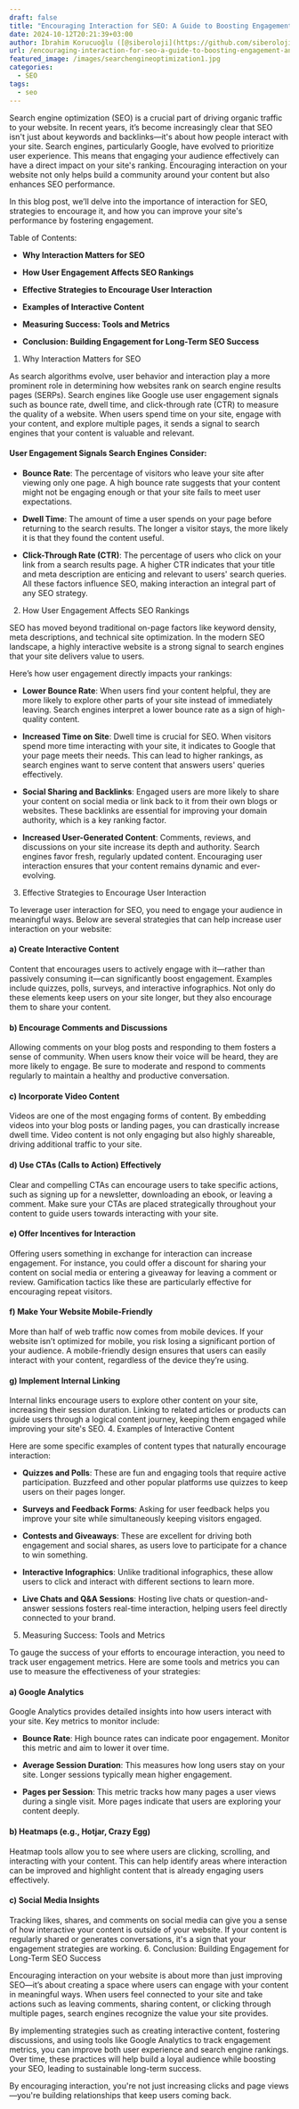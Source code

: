 ```yaml
---
draft: false
title: "Encouraging Interaction for SEO: A Guide to Boosting Engagement and Search Rankings"
date: 2024-10-12T20:21:39+03:00
author: İbrahim Korucuoğlu ([@siberoloji](https://github.com/siberoloji))
url: /encouraging-interaction-for-seo-a-guide-to-boosting-engagement-and-search-rankings/
featured_image: /images/searchengineoptimization1.jpg
categories:
  - SEO
tags:
  - seo
---
```

Search engine optimization (SEO) is a crucial part of driving organic traffic to your website. In recent years, it’s become increasingly clear that SEO isn't just about keywords and backlinks—it's about how people interact with your site. Search engines, particularly Google, have evolved to prioritize user experience. This means that engaging your audience effectively can have a direct impact on your site's ranking. Encouraging interaction on your website not only helps build a community around your content but also enhances SEO performance.

In this blog post, we’ll delve into the importance of interaction for SEO, strategies to encourage it, and how you can improve your site's performance by fostering engagement.

Table of Contents:
* **Why Interaction Matters for SEO**

* **How User Engagement Affects SEO Rankings**

* **Effective Strategies to Encourage User Interaction**

* **Examples of Interactive Content**

* **Measuring Success: Tools and Metrics**

* **Conclusion: Building Engagement for Long-Term SEO Success**

1. Why Interaction Matters for SEO

As search algorithms evolve, user behavior and interaction play a more prominent role in determining how websites rank on search engine results pages (SERPs). Search engines like Google use user engagement signals such as bounce rate, dwell time, and click-through rate (CTR) to measure the quality of a website. When users spend time on your site, engage with your content, and explore multiple pages, it sends a signal to search engines that your content is valuable and relevant.
#### User Engagement Signals Search Engines Consider:
* **Bounce Rate**: The percentage of visitors who leave your site after viewing only one page. A high bounce rate suggests that your content might not be engaging enough or that your site fails to meet user expectations.

* **Dwell Time**: The amount of time a user spends on your page before returning to the search results. The longer a visitor stays, the more likely it is that they found the content useful.

* **Click-Through Rate (CTR)**: The percentage of users who click on your link from a search results page. A higher CTR indicates that your title and meta description are enticing and relevant to users' search queries.
All these factors influence SEO, making interaction an integral part of any SEO strategy.
2. How User Engagement Affects SEO Rankings

SEO has moved beyond traditional on-page factors like keyword density, meta descriptions, and technical site optimization. In the modern SEO landscape, a highly interactive website is a strong signal to search engines that your site delivers value to users.

Here’s how user engagement directly impacts your rankings:
* **Lower Bounce Rate**: When users find your content helpful, they are more likely to explore other parts of your site instead of immediately leaving. Search engines interpret a lower bounce rate as a sign of high-quality content.

* **Increased Time on Site**: Dwell time is crucial for SEO. When visitors spend more time interacting with your site, it indicates to Google that your page meets their needs. This can lead to higher rankings, as search engines want to serve content that answers users' queries effectively.

* **Social Sharing and Backlinks**: Engaged users are more likely to share your content on social media or link back to it from their own blogs or websites. These backlinks are essential for improving your domain authority, which is a key ranking factor.

* **Increased User-Generated Content**: Comments, reviews, and discussions on your site increase its depth and authority. Search engines favor fresh, regularly updated content. Encouraging user interaction ensures that your content remains dynamic and ever-evolving.

3. Effective Strategies to Encourage User Interaction

To leverage user interaction for SEO, you need to engage your audience in meaningful ways. Below are several strategies that can help increase user interaction on your website:
#### a) **Create Interactive Content**

Content that encourages users to actively engage with it—rather than passively consuming it—can significantly boost engagement. Examples include quizzes, polls, surveys, and interactive infographics. Not only do these elements keep users on your site longer, but they also encourage them to share your content.
#### b) **Encourage Comments and Discussions**

Allowing comments on your blog posts and responding to them fosters a sense of community. When users know their voice will be heard, they are more likely to engage. Be sure to moderate and respond to comments regularly to maintain a healthy and productive conversation.
#### c) **Incorporate Video Content**

Videos are one of the most engaging forms of content. By embedding videos into your blog posts or landing pages, you can drastically increase dwell time. Video content is not only engaging but also highly shareable, driving additional traffic to your site.
#### d) **Use CTAs (Calls to Action) Effectively**

Clear and compelling CTAs can encourage users to take specific actions, such as signing up for a newsletter, downloading an ebook, or leaving a comment. Make sure your CTAs are placed strategically throughout your content to guide users towards interacting with your site.
#### e) **Offer Incentives for Interaction**

Offering users something in exchange for interaction can increase engagement. For instance, you could offer a discount for sharing your content on social media or entering a giveaway for leaving a comment or review. Gamification tactics like these are particularly effective for encouraging repeat visitors.
#### f) **Make Your Website Mobile-Friendly**

More than half of web traffic now comes from mobile devices. If your website isn’t optimized for mobile, you risk losing a significant portion of your audience. A mobile-friendly design ensures that users can easily interact with your content, regardless of the device they’re using.
#### g) **Implement Internal Linking**

Internal links encourage users to explore other content on your site, increasing their session duration. Linking to related articles or products can guide users through a logical content journey, keeping them engaged while improving your site's SEO.
4. Examples of Interactive Content

Here are some specific examples of content types that naturally encourage interaction:
* **Quizzes and Polls**: These are fun and engaging tools that require active participation. Buzzfeed and other popular platforms use quizzes to keep users on their pages longer.

* **Surveys and Feedback Forms**: Asking for user feedback helps you improve your site while simultaneously keeping visitors engaged.

* **Contests and Giveaways**: These are excellent for driving both engagement and social shares, as users love to participate for a chance to win something.

* **Interactive Infographics**: Unlike traditional infographics, these allow users to click and interact with different sections to learn more.

* **Live Chats and Q&amp;A Sessions**: Hosting live chats or question-and-answer sessions fosters real-time interaction, helping users feel directly connected to your brand.

5. Measuring Success: Tools and Metrics

To gauge the success of your efforts to encourage interaction, you need to track user engagement metrics. Here are some tools and metrics you can use to measure the effectiveness of your strategies:
#### a) **Google Analytics**

Google Analytics provides detailed insights into how users interact with your site. Key metrics to monitor include:
* **Bounce Rate**: High bounce rates can indicate poor engagement. Monitor this metric and aim to lower it over time.

* **Average Session Duration**: This measures how long users stay on your site. Longer sessions typically mean higher engagement.

* **Pages per Session**: This metric tracks how many pages a user views during a single visit. More pages indicate that users are exploring your content deeply.

#### b) **Heatmaps (e.g., Hotjar, Crazy Egg)**

Heatmap tools allow you to see where users are clicking, scrolling, and interacting with your content. This can help identify areas where interaction can be improved and highlight content that is already engaging users effectively.
#### c) **Social Media Insights**

Tracking likes, shares, and comments on social media can give you a sense of how interactive your content is outside of your website. If your content is regularly shared or generates conversations, it's a sign that your engagement strategies are working.
6. Conclusion: Building Engagement for Long-Term SEO Success

Encouraging interaction on your website is about more than just improving SEO—it’s about creating a space where users can engage with your content in meaningful ways. When users feel connected to your site and take actions such as leaving comments, sharing content, or clicking through multiple pages, search engines recognize the value your site provides.

By implementing strategies such as creating interactive content, fostering discussions, and using tools like Google Analytics to track engagement metrics, you can improve both user experience and search engine rankings. Over time, these practices will help build a loyal audience while boosting your SEO, leading to sustainable long-term success.

By encouraging interaction, you're not just increasing clicks and page views—you're building relationships that keep users coming back.
